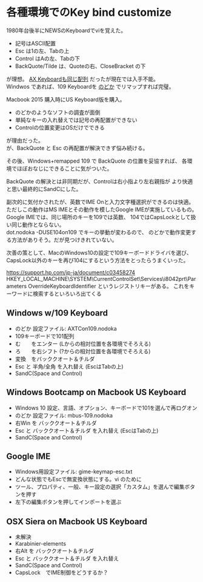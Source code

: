 # 各種環境でのKey bind customize

1980年台後半にNEWSのKeyboardでviを覚えた。

* 記号はASCII配置
* Esc は1の左、Tabの上
* Control はAの左、Tabの下
* BackQuote/Tilde は、Quoteの右、CloseBracket の下

が理想。
[AX Keyboardも同じ配列](https://upload.wikimedia.org/wikipedia/commons/d/d7/KB_Japanese_AX_keyboard.svg)
だったが現在では入手不能。  
Windwos であれば、109 Keyboardを
[のどか](http://www.appletkan.com/nodoka.htm)
でリマップすれば完璧。

Macbook 2015 購入時にUS Keyboard版を購入。

* のどかのようなソフトの調査が面倒
* 単純なキーの入れ替えでは記号の再配置ができない
* Controlの位置変更はOSだけでできる

が理由だった。  
が、BackQuote と Esc の再配置が解決できず悩み続ける。

その後、Windows+remapped 109 で BackQuote の位置を妥協すれば、
各環境でほぼおなじにできることに気がついた。

BackQuote の解決とは非同期だが、Controlは右小指より左右親指が
より快適と思い最終的にSandCにした。  

副次的に気付かされたが、英数でIME Onと入力文字種選択ができるのは快適。
ただしこの動作はMS IMEとその動作を模したGoogle IMEが実施しているもの。
Google IMEでは、同じ場所のキーを109では英数、
104ではCapsLockとして扱い同じ動作とならない。  
dot.nodoka -DUSE104on109 でキーの挙動が変わるので、
のどかで動作変更する方法がありそう。だが見つけきれていない。

次善の策として、MacのWindows10の設定で109キーボードドライバを選び、
CapsLock以外のキーを再び104にするという方法をとったらうまくいった。

https://support.hp.com/jp-ja/document/c03458274
HKEY_LOCAL_MACHINE\SYSTEM\CurrentControlSet\Services\i8042prt\Parameters
OverrideKeyboardIdentifier
というレジストリキーがある。
これをキーワードに検索するといろいろ出てくる

## Windows w/109 Keyboard

* のどか 設定ファイル: AXTCon109.nodoka  
* 109キーボードで101配列
* む　　をエンター (Lからの相対位置を各環境でそろえる)
* ろ　　を右シフト (?からの相対位置を各環境でそろえる)
* 変換　をバッククオート＆チルダ
* Esc と 半角/全角 を入れ替え (EscはTabの上)
* SandC(Space and Control)

## Windows Bootcamp on Macbook US Keyboard

* Windows 10 設定、言語、オプション、キーボードで101を選んで再ログオン
* のどか 設定ファイル: mbus-109.nodoka  
* 右Win を バッククオート＆チルダ
* Esc と バッククオート＆チルダ を入れ替え (EscはTabの上)
* SandC(Space and Control)

## Google IME

* Windows用設定ファイル: gime-keymap-esc.txt
* どんな状態でもEscで無変換状態にする。vi のために
* ツール、プロパティ、一般、キー設定の選択「カスタム」を選んで編集ボタンを押す
* 左下の編集ボタンを押してインポートを選ぶ

## OSX Siera on Macbook US Keyboard

* 未解決
* Karabinier-elements
* 右Alt を バッククオート＆チルダ
* Esc と バッククオート＆チルダ を入れ替え
* SandC(Space and Control)
* CapsLock　でIME制御をどうするか？

